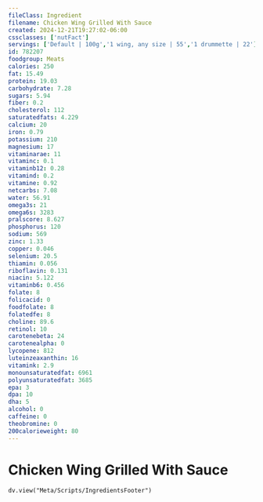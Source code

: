 ```yaml
---
fileClass: Ingredient
filename: Chicken Wing Grilled With Sauce
created: 2024-12-21T19:27:02-06:00
cssclasses: ['nutFact']
servings: ['Default | 100g','1 wing, any size | 55','1 drummette | 22']
id: 782207
foodgroup: Meats
calories: 250
fat: 15.49
protein: 19.03
carbohydrate: 7.28
sugars: 5.94
fiber: 0.2
cholesterol: 112
saturatedfats: 4.229
calcium: 20
iron: 0.79
potassium: 210
magnesium: 17
vitaminarae: 11
vitaminc: 0.1
vitaminb12: 0.28
vitamind: 0.2
vitamine: 0.92
netcarbs: 7.08
water: 56.91
omega3s: 21
omega6s: 3283
pralscore: 8.627
phosphorus: 120
sodium: 569
zinc: 1.33
copper: 0.046
selenium: 20.5
thiamin: 0.056
riboflavin: 0.131
niacin: 5.122
vitaminb6: 0.456
folate: 8
folicacid: 0
foodfolate: 8
folatedfe: 8
choline: 89.6
retinol: 10
carotenebeta: 24
carotenealpha: 0
lycopene: 812
luteinzeaxanthin: 16
vitamink: 2.9
monounsaturatedfat: 6961
polyunsaturatedfat: 3685
epa: 3
dpa: 10
dha: 5
alcohol: 0
caffeine: 0
theobromine: 0
200calorieweight: 80
---
```


# Chicken Wing Grilled With Sauce

```dataviewjs
dv.view("Meta/Scripts/IngredientsFooter")
```